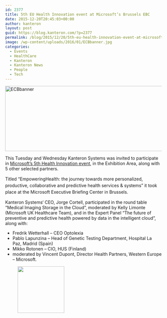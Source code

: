 ```yaml
---
id: 2377
title: 5th EU Health Innovation event at Microsoft’s Brussels EBC
date: 2015-12-20T20:45:03+00:00
author: kanteron
layout: post
guid: https://blog.kanteron.com/?p=2377
permalink: /blog/2015/12/20/5th-eu-health-innovation-event-at-microsofts-brussels-ebc/
image: /wp-content/uploads/2016/01/ECBbanner.jpg
categories:
  - Events
  - HealthCare
  - Kanteron
  - Kanteron News
  - People
  - Tech
---
```

<img class="alignnone size-full wp-image-2379" src="https://blog.kanteron.com/wp-content/uploads/2016/01/ECBbanner.jpg" alt="ECBbanner" width="761" height="210" srcset="https://blog.kanteron.com/wp-content/uploads/2016/01/ECBbanner.jpg 761w, https://blog.kanteron.com/wp-content/uploads/2016/01/ECBbanner-300x83.jpg 300w, https://blog.kanteron.com/wp-content/uploads/2016/01/ECBbanner-480x132.jpg 480w, https://blog.kanteron.com/wp-content/uploads/2016/01/ECBbanner-230x63.jpg 230w, https://blog.kanteron.com/wp-content/uploads/2016/01/ECBbanner-350x97.jpg 350w" sizes="(max-width: 761px) 100vw, 761px" />

This Tuesday and Wednesday Kanteron Systems was invited to participate in <a href="https://enterprise.microsoft.com/en-us/event/empowering-health/" target="_blank">Microsoft’s 5th Health Innovation event</a>, in the Exhibition Area, along with 5 other selected partners.

<span style="line-height: 1.5;">Titled “EmpoweringHealth: the journey towards more personalized, productive, collaborative and predictive health services & systems” it took place at the Microsoft Executive Briefing Center in Brussels.</span>

Kanteron Systems‘ CEO, Jorge Cortell, participated in the round table “Medical Imaging Storage in the Cloud”, moderated by Kelly Limonte (Microsoft UK Healthcare Team), and in the Expert Panel “The future of preventive and predictive health powered by data in the intelligent cloud”, along with:

  * Fredrik Wetterhall – CEO Optolexia
  * Pablo Lapunzina – Head of Genetic Testing Department, Hospital La Paz, Madrid (Spain)
  * Mikko Rotonen – CIO, HUS (Finland)
  * moderated by Vincent Dupont, Director Health Partners, Western Europe – Microsoft.

<div id='gallery-1' class='gallery galleryid-2377 gallery-columns-3 gallery-size-thumbnail'>
  <figure class='gallery-item'> 
  
  <div class='gallery-icon landscape'>
    <a href='https://blog.kanteron.com/blog/2015/12/20/5th-eu-health-innovation-event-at-microsofts-brussels-ebc/ecbbanner/'><img width="150" height="150" src="https://blog.kanteron.com/wp-content/uploads/2016/01/ECBbanner-150x150.jpg" class="attachment-thumbnail size-thumbnail" alt="" /></a>
  </div></figure>
</div>